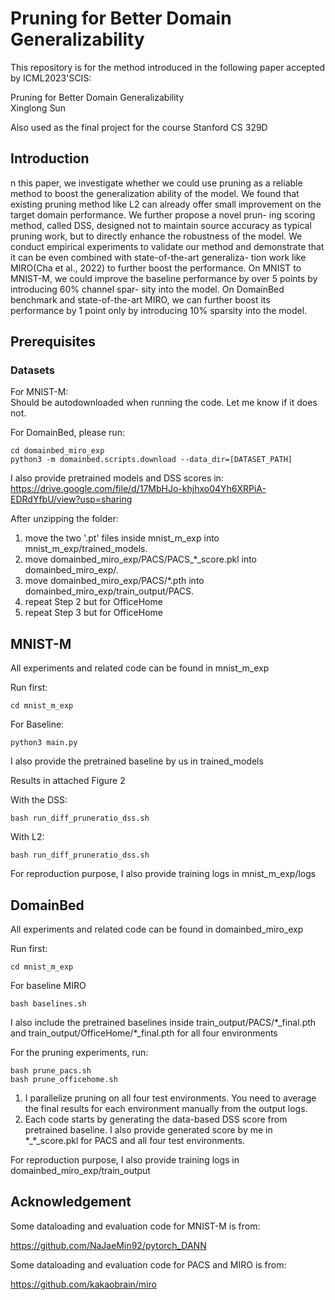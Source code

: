 # Pruning for Better Domain Generalizability

This repository is for the method introduced in the following paper accepted by ICML2023'SCIS:

Pruning for Better Domain Generalizability\
Xinglong Sun

Also used as the final project for the course Stanford CS 329D

## Introduction
n this paper, we investigate whether we could
use pruning as a reliable method to boost the
generalization ability of the model. We found
that existing pruning method like L2 can already
offer small improvement on the target domain
performance. We further propose a novel prun-
ing scoring method, called DSS, designed not
to maintain source accuracy as typical pruning
work, but to directly enhance the robustness of
the model. We conduct empirical experiments to
validate our method and demonstrate that it can
be even combined with state-of-the-art generaliza-
tion work like MIRO(Cha et al., 2022) to further
boost the performance. On MNIST to MNIST-M,
we could improve the baseline performance by
over 5 points by introducing 60% channel spar-
sity into the model. On DomainBed benchmark
and state-of-the-art MIRO, we can further boost
its performance by 1 point only by introducing
10% sparsity into the model.

<!-- <div align="center">
  <img src="Figs/flowchart_resize.png" width="100%">
  Overview of our method.
</div> -->

## Prerequisites
### Datasets

For MNIST-M:\
Should be autodownloaded when running the code. Let me know if it does not.

For DomainBed, please run:
```
cd domainbed_miro_exp
python3 -m domainbed.scripts.download --data_dir=[DATASET_PATH]
```

I also provide pretrained models and DSS scores in:\
https://drive.google.com/file/d/17MbHJo-khjhxo04Yh6XRPiA-EDRdYfbU/view?usp=sharing

After unzipping the folder:
1. move the two '.pt' files inside mnist_m_exp into mnist_m_exp/trained_models.
2. move domainbed_miro_exp/PACS/PACS_*_score.pkl into domainbed_miro_exp/.
3. move domainbed_miro_exp/PACS/*.pth into domainbed_miro_exp/train_output/PACS.
4. repeat Step 2 but for OfficeHome
5. repeat Step 3 but for OfficeHome

## MNIST-M
All experiments and related code can be found in mnist_m_exp

Run first:
```
cd mnist_m_exp
```

For Baseline:
```
python3 main.py
```
I also provide the pretrained baseline by us in trained_models

Results in attached Figure 2

With the DSS:
```
bash run_diff_pruneratio_dss.sh
```
With L2:
```
bash run_diff_pruneratio_dss.sh
```
For reproduction purpose, I also provide training logs in mnist_m_exp/logs

## DomainBed
All experiments and related code can be found in domainbed_miro_exp

Run first:
```
cd mnist_m_exp
```

For baseline MIRO
```
bash baselines.sh
```
I also include the pretrained baselines inside train_output/PACS/\*_final.pth and train_output/OfficeHome/\*_final.pth for all four environments

For the pruning experiments, run:
```
bash prune_pacs.sh
bash prune_officehome.sh
```
1. I parallelize pruning on all four test environments. You need to average the final results for each environment manually from the output logs.
2. Each code starts by generating the data-based DSS score from pretrained baseline. I also provide generated score by me in \*_\*_score.pkl for PACS and all four test environments.

For reproduction purpose, I also provide training logs in domainbed_miro_exp/train_output

## Acknowledgement
Some dataloading and evaluation code for MNIST-M is from:

https://github.com/NaJaeMin92/pytorch_DANN

Some dataloading and evaluation code for PACS and MIRO is from:

https://github.com/kakaobrain/miro


